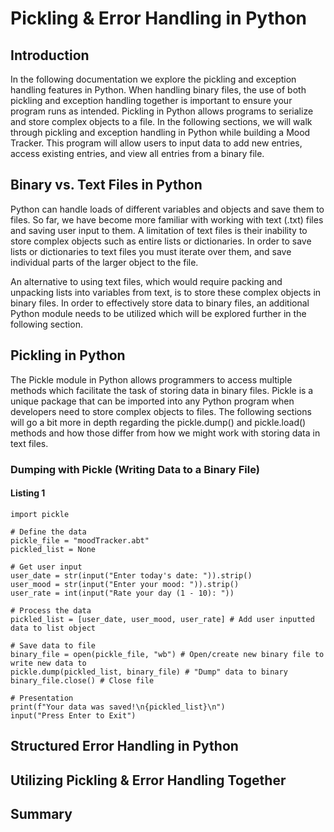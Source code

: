 # Pickling & Error Handling in Python

## Introduction
In the following documentation we explore the pickling and exception handling features in Python. When handling binary files, the use of both pickling and exception handling together is important to ensure your program runs as intended. Pickling in Python allows programs to serialize and store complex objects to a file. In the following sections, we will walk through pickling and exception handling in Python while building a Mood Tracker. This program will allow users to input data to add new entries, access existing entries, and view all entries from a binary file.

## Binary vs. Text Files in Python
Python can handle loads of different variables and objects and save them to files. So far, we have become more familiar with working with text (.txt) files and saving user input to them. A limitation of text files is their inability to store complex objects such as entire lists or dictionaries. In order to save lists or dictionaries to text files you must iterate over them, and save individual parts of the larger object to the file. 

An alternative to using text files, which would require packing and unpacking lists into variables from text, is to store these complex objects in binary files. In order to effectively store data to binary files, an additional Python module needs to be utilized which will be explored further in the following section.

## Pickling in Python
The Pickle module in Python allows programmers to access multiple methods which facilitate the task of storing data in binary files. Pickle is a unique package that can be imported into any Python program when developers need to store complex objects to files. The following sections will go a bit more in depth regarding the pickle.dump() and pickle.load() methods and how those differ from how we might work with storing data in text files.

### Dumping with Pickle (Writing Data to a Binary File)
#### Listing 1
```
import pickle

# Define the data
pickle_file = "moodTracker.abt"
pickled_list = None

# Get user input
user_date = str(input("Enter today's date: ")).strip()
user_mood = str(input("Enter your mood: ")).strip()
user_rate = int(input("Rate your day (1 - 10): "))

# Process the data
pickled_list = [user_date, user_mood, user_rate] # Add user inputted data to list object

# Save data to file
binary_file = open(pickle_file, "wb") # Open/create new binary file to write new data to
pickle.dump(pickled_list, binary_file) # "Dump" data to binary 
binary_file.close() # Close file

# Presentation
print(f"Your data was saved!\n{pickled_list}\n")
input("Press Enter to Exit")
```


## Structured Error Handling in Python

## Utilizing Pickling & Error Handling Together

## Summary
